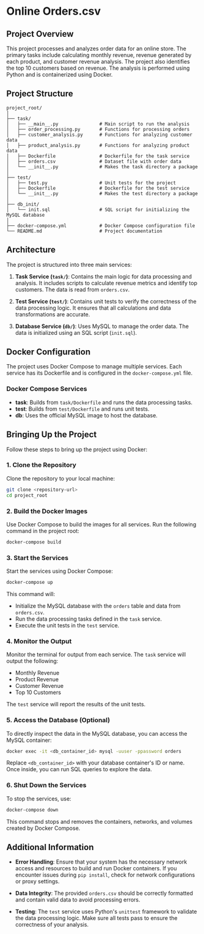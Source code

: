 
# Online Orders.csv

## Project Overview

This project processes and analyzes order data for an online store. The primary tasks include calculating monthly revenue, revenue generated by each product, and customer revenue analysis. The project also identifies the top 10 customers based on revenue. The analysis is performed using Python and is containerized using Docker.

## Project Structure

```
project_root/
│
├── task/
│   ├── __main__.py               # Main script to run the analysis
│   ├── order_processing.py       # Functions for processing orders
│   ├── customer_analysis.py      # Functions for analyzing customer data
│   ├── product_analysis.py       # Functions for analyzing product data
│   ├── Dockerfile                # Dockerfile for the task service
│   ├── orders.csv                # Dataset file with order data
│   └── __init__.py               # Makes the task directory a package
│
├── test/
│   ├── test.py                   # Unit tests for the project
│   ├── Dockerfile                # Dockerfile for the test service
│   └── __init__.py               # Makes the test directory a package
│
├── db_init/
│   └── init.sql                  # SQL script for initializing the MySQL database
│
├── docker-compose.yml            # Docker Compose configuration file
└── README.md                     # Project documentation
```

## Architecture

The project is structured into three main services:

1. **Task Service (`task/`)**: Contains the main logic for data processing and analysis. It includes scripts to calculate revenue metrics and identify top customers. The data is read from `orders.csv`.

2. **Test Service (`test/`)**: Contains unit tests to verify the correctness of the data processing logic. It ensures that all calculations and data transformations are accurate.

3. **Database Service (`db/`)**: Uses MySQL to manage the order data. The data is initialized using an SQL script (`init.sql`).

## Docker Configuration

The project uses Docker Compose to manage multiple services. Each service has its Dockerfile and is configured in the `docker-compose.yml` file.

### Docker Compose Services

- **task**: Builds from `task/Dockerfile` and runs the data processing tasks.
- **test**: Builds from `test/Dockerfile` and runs unit tests.
- **db**: Uses the official MySQL image to host the database.

## Bringing Up the Project

Follow these steps to bring up the project using Docker:

### 1. **Clone the Repository**

Clone the repository to your local machine:

```bash
git clone <repository-url>
cd project_root
```

### 2. **Build the Docker Images**

Use Docker Compose to build the images for all services. Run the following command in the project root:

```bash
docker-compose build
```

### 3. **Start the Services**

Start the services using Docker Compose:

```bash
docker-compose up
```

This command will:

- Initialize the MySQL database with the `orders` table and data from `orders.csv`.
- Run the data processing tasks defined in the `task` service.
- Execute the unit tests in the `test` service.

### 4. **Monitor the Output**

Monitor the terminal for output from each service. The `task` service will output the following:

- Monthly Revenue
- Product Revenue
- Customer Revenue
- Top 10 Customers

The `test` service will report the results of the unit tests.

### 5. **Access the Database (Optional)**

To directly inspect the data in the MySQL database, you can access the MySQL container:

```bash
docker exec -it <db_container_id> mysql -uuser -ppassword orders
```

Replace `<db_container_id>` with your database container's ID or name. Once inside, you can run SQL queries to explore the data.

### 6. **Shut Down the Services**

To stop the services, use:

```bash
docker-compose down
```

This command stops and removes the containers, networks, and volumes created by Docker Compose.

## Additional Information

- **Error Handling**: Ensure that your system has the necessary network access and resources to build and run Docker containers. If you encounter issues during `pip install`, check for network configurations or proxy settings.

- **Data Integrity**: The provided `orders.csv` should be correctly formatted and contain valid data to avoid processing errors.

- **Testing**: The `test` service uses Python's `unittest` framework to validate the data processing logic. Make sure all tests pass to ensure the correctness of your analysis.
